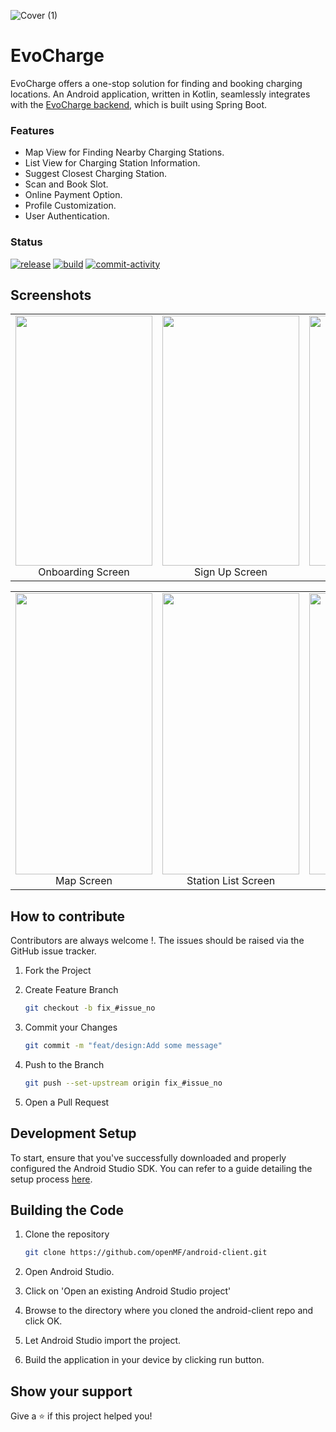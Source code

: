![Cover (1)](https://user-images.githubusercontent.com/94394661/278870241-7a5ce87a-ce34-417d-bcea-1b2025cf2854.png)
# EvoCharge
EvoCharge offers a one-stop solution for finding and booking charging locations. An Android application, written in Kotlin, seamlessly integrates with the [EvoCharge backend](https://github.com/Aditya-gupta99/EvoCharge-Backend), which is built using Spring Boot.

### Features
- Map View for Finding Nearby Charging Stations.
- List View for Charging Station Information.
- Suggest Closest Charging Station.
- Scan and Book Slot.
- Online Payment Option.
- Profile Customization.
- User Authentication.

### Status
<a href="https://github.com/Aditya-gupta99/EvoCharge-App/releases"><img src="https://img.shields.io/github/v/release/Aditya-gupta99/EvoCharge-App" alt="release"/></a>
<a href="https://github.com/Aditya-gupta99/EvoCharge-App/actions"><img src="https://img.shields.io/github/checks-status/Aditya-gupta99/EvoCharge-App/master?label=build" alt="build"/></a>
<a href="https://github.com/Aditya-gupta99/EvoCharge-App/issues"><img src="https://img.shields.io/github/commit-activity/m/Aditya-gupta99/EvoCharge-App" alt="commit-activity"/></a>

## Screenshots


<center>
    <table>
  <tr>
    <td align="center" valign="center"><img src="https://user-images.githubusercontent.com/94394661/278996958-22610d6e-b90d-4afa-8f98-392baba22a6b.jpg" width=219.06 height=400><br><center>Onboarding Screen</center></td>
    <td align="center" valign="center"><img src="https://user-images.githubusercontent.com/94394661/278998154-6a1a5166-1046-43e7-8452-acdc51c17ded.jpg" width=219.06 height=400><br><center>Sign Up Screen</center></td>
    <td align="center" valign="center"><img src="https://user-images.githubusercontent.com/94394661/278998848-910b5424-a478-4d2a-a696-210b2597187e.jpg" width=219.06 height=400><br><center>Sign In Screen</center></td>
    <td align="center" valign="center"><img src="https://user-images.githubusercontent.com/94394661/279000635-7e4419f4-0a6f-456a-8dba-ae6fcc6e3d18.jpg" width=219.06 height=400><br><center>Dashboard Screen</center></td>
  </tr>

</table>
</center>
<center>
    <table>
  <tr>
    <td align="center" valign="center"><img src="https://user-images.githubusercontent.com/94394661/279002478-ae492d73-df32-4d24-b745-13ebf3c46c61.jpg" width=219.06 height=450><br><center>Map Screen</center></td>
    <td align="center" valign="center"><img src="https://user-images.githubusercontent.com/94394661/279002633-51418fe0-67e5-4321-8f6a-868ec25f8f8f.jpg" width=219.06 height=450><br><center>Station List Screen</center></td>
    <td align="center" valign="center"><img src="https://user-images.githubusercontent.com/94394661/279002773-8ea315ad-dfca-4006-9ca2-6d9274bc8420.jpg" width=219.06 height=450><br><center>Station detail Screen</center></td>
    <td align="center" valign="center"><img src="https://user-images.githubusercontent.com/94394661/279002969-0c4f770e-1075-4b94-8079-4d9a9366ff1e.jpg" width=219.06 height=450><br><center>Profile Screen</center></td>
  </tr>
</table>
</center>



## How to contribute 
 Contributors are always welcome !. The issues should be raised via the GitHub issue tracker.

1. Fork the Project
2. Create Feature Branch 

    ```sh
    git checkout -b fix_#issue_no
    ```
3. Commit your Changes 
    ```sh
    git commit -m "feat/design:Add some message"
    ```
4. Push to the Branch 
    ```sh
    git push --set-upstream origin fix_#issue_no
    ```
5. Open a Pull Request


## Development Setup 
To start, ensure that you've successfully downloaded and properly configured the Android Studio SDK. You can refer to a guide detailing the setup process [here](http://developer.android.com/sdk/installing/index.html?pkg=studio).

## Building the Code 
1. Clone the repository
    ```sh
    git clone https://github.com/openMF/android-client.git
    ```
2. Open Android Studio.

3. Click on 'Open an existing Android Studio project'

4. Browse to the directory where you cloned the android-client repo and click OK.

5. Let Android Studio import the project.

6. Build the application in your device by clicking run button.

## Show your support
Give a ⭐️ if this project helped you!
